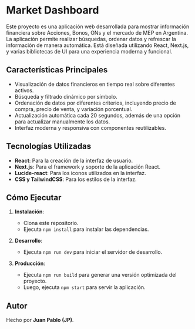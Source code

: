 # Market Dashboard

Este proyecto es una aplicación web desarrollada para mostrar información financiera sobre Acciones, Bonos, ONs y el mercado de MEP en Argentina. La aplicación permite realizar búsquedas, ordenar datos y refrescar la información de manera automática. Está diseñada utilizando React, Next.js, y varias bibliotecas de UI para una experiencia moderna y funcional.

## Características Principales

- Visualización de datos financieros en tiempo real sobre diferentes activos.
- Búsqueda y filtrado dinámico por símbolo.
- Ordenación de datos por diferentes criterios, incluyendo precio de compra, precio de venta, y variación porcentual.
- Actualización automática cada 20 segundos, además de una opción para actualizar manualmente los datos.
- Interfaz moderna y responsiva con componentes reutilizables.

## Tecnologías Utilizadas

- **React**: Para la creación de la interfaz de usuario.
- **Next.js**: Para el framework y soporte de la aplicación React.
- **Lucide-react**: Para los iconos utilizados en la interfaz.
- **CSS y TailwindCSS**: Para los estilos de la interfaz.

## Cómo Ejecutar

1. **Instalación**:
   - Clona este repositorio.
   - Ejecuta `npm install` para instalar las dependencias.

2. **Desarrollo**:
   - Ejecuta `npm run dev` para iniciar el servidor de desarrollo.

3. **Producción**:
   - Ejecuta `npm run build` para generar una versión optimizada del proyecto.
   - Luego, ejecuta `npm start` para servir la aplicación.

## Autor

Hecho por **Juan Pablo (JP)**.
